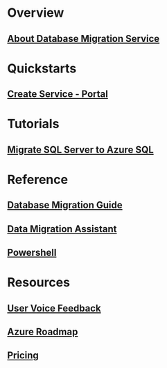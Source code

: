 # Overview
## [About Database Migration Service](dms-overview.md)

# Quickstarts
## [Create Service - Portal](quickstart-create-data-migration-service-portal.md)

# Tutorials
## [Migrate SQL Server to Azure SQL](tutorial-sql-server-to-azure-sql.md)

# Reference
## [Database Migration Guide](https://aka.ms/datamigration)
## [Data Migration Assistant](https://aka.ms/dma)
## [Powershell]()

# Resources
## [User Voice Feedback](https://feedback.azure.com/forums/906100-azure-database-migration-service)
## [Azure Roadmap](https://azure.microsoft.com/en-us/roadmap/)
## [Pricing](https://azure.microsoft.com/pricing/details/dms/)
